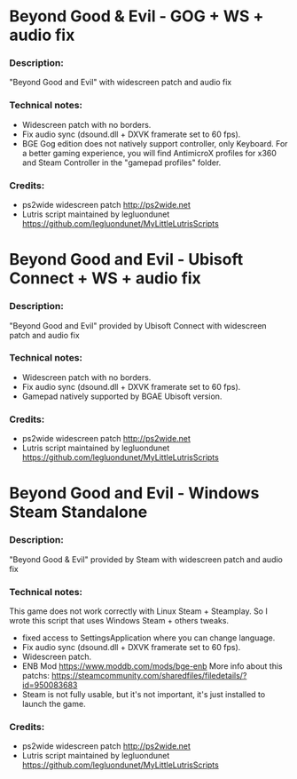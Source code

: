 # Beyond Good & Evil - GOG + WS + audio fix

### Description:
"Beyond Good and Evil" with widescreen patch and audio fix
### Technical notes:
- Widescreen patch with no borders.
- Fix audio sync (dsound.dll + DXVK framerate set to 60 fps).
- BGE Gog edition does not natively support controller, only Keyboard.  For a better gaming experience, you will find AntimicroX profiles for x360 and Steam Controller in the "gamepad profiles" folder.
### Credits:
- ps2wide widescreen patch http://ps2wide.net
- Lutris script maintained by legluondunet https://github.com/legluondunet/MyLittleLutrisScripts


# Beyond Good and Evil - Ubisoft Connect + WS + audio fix
### Description:
"Beyond Good and Evil" provided by Ubisoft Connect with widescreen patch and audio fix
### Technical notes:
- Widescreen patch with no borders.
- Fix audio sync (dsound.dll + DXVK framerate set to 60 fps).
- Gamepad natively supported by BGAE Ubisoft version.
### Credits:
- ps2wide widescreen patch http://ps2wide.net
- Lutris script maintained by legluondunet https://github.com/legluondunet/MyLittleLutrisScripts


# Beyond Good and Evil - Windows Steam Standalone
### Description:
"Beyond Good & Evil" provided by Steam with widescreen patch and audio fix
### Technical notes:
This game does not work correctly with Linux Steam + Steamplay.
So I wrote this script that uses Windows Steam + others tweaks.
- fixed access to SettingsApplication where you can change language.
- Fix audio sync (dsound.dll + DXVK framerate set to 60 fps).
- Widescreen patch.
- ENB Mod https://www.moddb.com/mods/bge-enb
More info about this patchs:
https://steamcommunity.com/sharedfiles/filedetails/?id=950083683
- Steam is not fully usable, but it's not important, it's just installed to launch the game.
### Credits:
- ps2wide widescreen patch http://ps2wide.net
- Lutris script maintained by legluondunet https://github.com/legluondunet/MyLittleLutrisScripts
